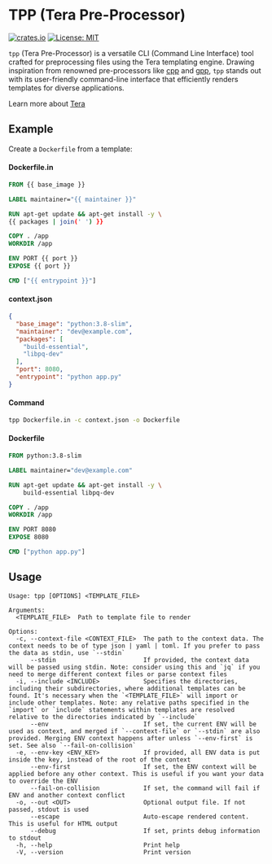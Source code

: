 # TPP (Tera Pre-Processor)

[![crates.io](https://img.shields.io/crates/v/tpp.svg)](https://crates.io/crates/tpp)
[![License: MIT](https://img.shields.io/badge/license-MIT-purple.svg)](https://opensource.org/licenses/MIT)

`tpp` (Tera Pre-Processor) is a versatile CLI (Command Line Interface) tool crafted for preprocessing files using the 
Tera templating engine. Drawing inspiration from renowned pre-processors like [cpp](https://linux.die.net/man/1/cpp) 
and [gpp](https://github.com/logological/gpp/), `tpp` stands out with its user-friendly command-line interface that 
efficiently renders templates for diverse applications.

Learn more about [Tera](https://crates.io/crates/tera)


## Example
Create a `Dockerfile` from a template:

#### Dockerfile.in
```dockerfile
FROM {{ base_image }}

LABEL maintainer="{{ maintainer }}"

RUN apt-get update && apt-get install -y \
{{ packages | join(' ') }}

COPY . /app
WORKDIR /app

ENV PORT {{ port }}
EXPOSE {{ port }}

CMD ["{{ entrypoint }}"]
```
#### context.json
```json
{
  "base_image": "python:3.8-slim",
  "maintainer": "dev@example.com",
  "packages": [
    "build-essential",
    "libpq-dev"
  ],
  "port": 8080,
  "entrypoint": "python app.py"
}
```
#### Command
```bash
tpp Dockerfile.in -c context.json -o Dockerfile
```
#### Dockerfile
```dockerfile
FROM python:3.8-slim

LABEL maintainer="dev@example.com"

RUN apt-get update && apt-get install -y \
    build-essential libpq-dev

COPY . /app
WORKDIR /app

ENV PORT 8080
EXPOSE 8080

CMD ["python app.py"]
```

## Usage
```
Usage: tpp [OPTIONS] <TEMPLATE_FILE>

Arguments:
  <TEMPLATE_FILE>  Path to template file to render

Options:
  -c, --context-file <CONTEXT_FILE>  The path to the context data. The context needs to be of type json | yaml | toml. If you prefer to pass the data as stdin, use `--stdin`
      --stdin                        If provided, the context data will be passed using stdin. Note: consider using this and `jq` if you need to merge different context files or parse context files
  -i, --include <INCLUDE>            Specifies the directories, including their subdirectories, where additional templates can be found. It's necessary when the `<TEMPLATE_FILE>` will import or include other templates. Note: any relative paths specified in the `import` or `include` statements within templates are resolved relative to the directories indicated by `--include`
      --env                          If set, the current ENV will be used as context, and merged if `--context-file` or `--stdin` are also provided. Merging ENV context happens after unless `--env-first` is set. See also `--fail-on-collision`
  -e, --env-key <ENV_KEY>            If provided, all ENV data is put inside the key, instead of the root of the context
      --env-first                    If set, the ENV context will be applied before any other context. This is useful if you want your data to override the ENV
      --fail-on-collision            If set, the command will fail if ENV and another context conflict
  -o, --out <OUT>                    Optional output file. If not passed, stdout is used
      --escape                       Auto-escape rendered content. This is useful for HTML output
      --debug                        If set, prints debug information to stdout
  -h, --help                         Print help
  -V, --version                      Print version
```